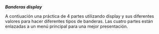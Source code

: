 ***Banderas display***

A contiuación una práctica de 4 partes utilizando display y sus diferentes valores para hacer diferentes tipos de banderas.
Las cuatro partes están enlazadas a un menú principal para una mejor presentación.
